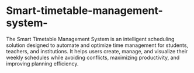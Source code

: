 # Smart-timetable-management-system-
The Smart Timetable Management System is an intelligent scheduling solution designed to automate and optimize time management for students, teachers, and institutions. It helps users create, manage, and visualize their weekly schedules while avoiding conflicts, maximizing productivity, and improving planning efficiency.
